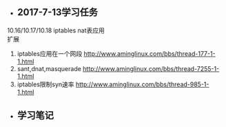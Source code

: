 - ## 2017-7-13学习任务
10.16/10.17/10.18 iptables nat表应用  
扩展  
1. iptables应用在一个网段  http://www.aminglinux.com/bbs/thread-177-1-1.html  
2. sant,dnat,masquerade   http://www.aminglinux.com/bbs/thread-7255-1-1.html  
3. iptables限制syn速率  http://www.aminglinux.com/bbs/thread-985-1-1.html  
- ## 学习笔记

